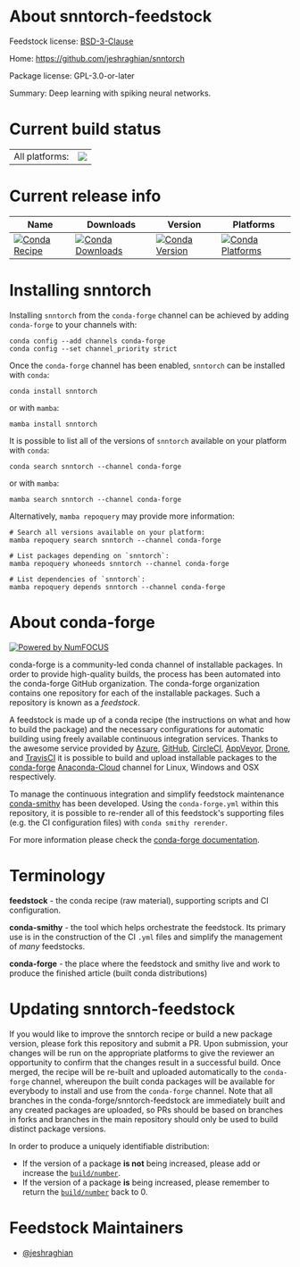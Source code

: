 About snntorch-feedstock
========================

Feedstock license: [BSD-3-Clause](https://github.com/conda-forge/snntorch-feedstock/blob/main/LICENSE.txt)

Home: https://github.com/jeshraghian/snntorch

Package license: GPL-3.0-or-later

Summary: Deep learning with spiking neural networks.

Current build status
====================


<table><tr><td>All platforms:</td>
    <td>
      <a href="https://dev.azure.com/conda-forge/feedstock-builds/_build/latest?definitionId=14495&branchName=main">
        <img src="https://dev.azure.com/conda-forge/feedstock-builds/_apis/build/status/snntorch-feedstock?branchName=main">
      </a>
    </td>
  </tr>
</table>

Current release info
====================

| Name | Downloads | Version | Platforms |
| --- | --- | --- | --- |
| [![Conda Recipe](https://img.shields.io/badge/recipe-snntorch-green.svg)](https://anaconda.org/conda-forge/snntorch) | [![Conda Downloads](https://img.shields.io/conda/dn/conda-forge/snntorch.svg)](https://anaconda.org/conda-forge/snntorch) | [![Conda Version](https://img.shields.io/conda/vn/conda-forge/snntorch.svg)](https://anaconda.org/conda-forge/snntorch) | [![Conda Platforms](https://img.shields.io/conda/pn/conda-forge/snntorch.svg)](https://anaconda.org/conda-forge/snntorch) |

Installing snntorch
===================

Installing `snntorch` from the `conda-forge` channel can be achieved by adding `conda-forge` to your channels with:

```
conda config --add channels conda-forge
conda config --set channel_priority strict
```

Once the `conda-forge` channel has been enabled, `snntorch` can be installed with `conda`:

```
conda install snntorch
```

or with `mamba`:

```
mamba install snntorch
```

It is possible to list all of the versions of `snntorch` available on your platform with `conda`:

```
conda search snntorch --channel conda-forge
```

or with `mamba`:

```
mamba search snntorch --channel conda-forge
```

Alternatively, `mamba repoquery` may provide more information:

```
# Search all versions available on your platform:
mamba repoquery search snntorch --channel conda-forge

# List packages depending on `snntorch`:
mamba repoquery whoneeds snntorch --channel conda-forge

# List dependencies of `snntorch`:
mamba repoquery depends snntorch --channel conda-forge
```


About conda-forge
=================

[![Powered by
NumFOCUS](https://img.shields.io/badge/powered%20by-NumFOCUS-orange.svg?style=flat&colorA=E1523D&colorB=007D8A)](https://numfocus.org)

conda-forge is a community-led conda channel of installable packages.
In order to provide high-quality builds, the process has been automated into the
conda-forge GitHub organization. The conda-forge organization contains one repository
for each of the installable packages. Such a repository is known as a *feedstock*.

A feedstock is made up of a conda recipe (the instructions on what and how to build
the package) and the necessary configurations for automatic building using freely
available continuous integration services. Thanks to the awesome service provided by
[Azure](https://azure.microsoft.com/en-us/services/devops/), [GitHub](https://github.com/),
[CircleCI](https://circleci.com/), [AppVeyor](https://www.appveyor.com/),
[Drone](https://cloud.drone.io/welcome), and [TravisCI](https://travis-ci.com/)
it is possible to build and upload installable packages to the
[conda-forge](https://anaconda.org/conda-forge) [Anaconda-Cloud](https://anaconda.org/)
channel for Linux, Windows and OSX respectively.

To manage the continuous integration and simplify feedstock maintenance
[conda-smithy](https://github.com/conda-forge/conda-smithy) has been developed.
Using the ``conda-forge.yml`` within this repository, it is possible to re-render all of
this feedstock's supporting files (e.g. the CI configuration files) with ``conda smithy rerender``.

For more information please check the [conda-forge documentation](https://conda-forge.org/docs/).

Terminology
===========

**feedstock** - the conda recipe (raw material), supporting scripts and CI configuration.

**conda-smithy** - the tool which helps orchestrate the feedstock.
                   Its primary use is in the construction of the CI ``.yml`` files
                   and simplify the management of *many* feedstocks.

**conda-forge** - the place where the feedstock and smithy live and work to
                  produce the finished article (built conda distributions)


Updating snntorch-feedstock
===========================

If you would like to improve the snntorch recipe or build a new
package version, please fork this repository and submit a PR. Upon submission,
your changes will be run on the appropriate platforms to give the reviewer an
opportunity to confirm that the changes result in a successful build. Once
merged, the recipe will be re-built and uploaded automatically to the
`conda-forge` channel, whereupon the built conda packages will be available for
everybody to install and use from the `conda-forge` channel.
Note that all branches in the conda-forge/snntorch-feedstock are
immediately built and any created packages are uploaded, so PRs should be based
on branches in forks and branches in the main repository should only be used to
build distinct package versions.

In order to produce a uniquely identifiable distribution:
 * If the version of a package **is not** being increased, please add or increase
   the [``build/number``](https://docs.conda.io/projects/conda-build/en/latest/resources/define-metadata.html#build-number-and-string).
 * If the version of a package **is** being increased, please remember to return
   the [``build/number``](https://docs.conda.io/projects/conda-build/en/latest/resources/define-metadata.html#build-number-and-string)
   back to 0.

Feedstock Maintainers
=====================

* [@jeshraghian](https://github.com/jeshraghian/)

